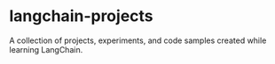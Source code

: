 # langchain-projects
A collection of projects, experiments, and code samples created while learning LangChain.
